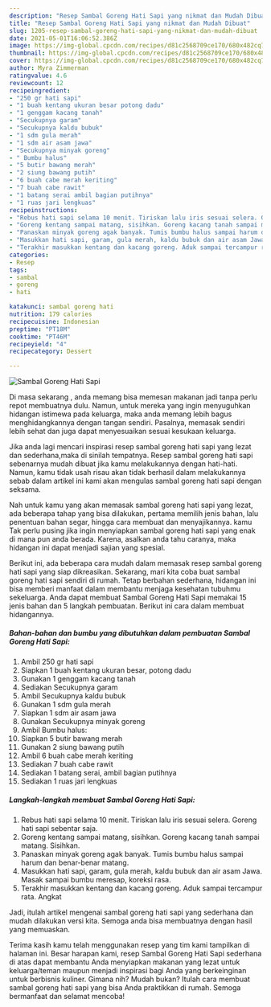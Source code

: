 ```yaml
---
description: "Resep Sambal Goreng Hati Sapi yang nikmat dan Mudah Dibuat"
title: "Resep Sambal Goreng Hati Sapi yang nikmat dan Mudah Dibuat"
slug: 1205-resep-sambal-goreng-hati-sapi-yang-nikmat-dan-mudah-dibuat
date: 2021-05-01T16:06:52.386Z
image: https://img-global.cpcdn.com/recipes/d81c2568709ce170/680x482cq70/sambal-goreng-hati-sapi-foto-resep-utama.jpg
thumbnail: https://img-global.cpcdn.com/recipes/d81c2568709ce170/680x482cq70/sambal-goreng-hati-sapi-foto-resep-utama.jpg
cover: https://img-global.cpcdn.com/recipes/d81c2568709ce170/680x482cq70/sambal-goreng-hati-sapi-foto-resep-utama.jpg
author: Myra Zimmerman
ratingvalue: 4.6
reviewcount: 12
recipeingredient:
- "250 gr hati sapi"
- "1 buah kentang ukuran besar potong dadu"
- "1 genggam kacang tanah"
- "Secukupnya garam"
- "Secukupnya kaldu bubuk"
- "1 sdm gula merah"
- "1 sdm air asam jawa"
- "Secukupnya minyak goreng"
- " Bumbu halus"
- "5 butir bawang merah"
- "2 siung bawang putih"
- "6 buah cabe merah keriting"
- "7 buah cabe rawit"
- "1 batang serai ambil bagian putihnya"
- "1 ruas jari lengkuas"
recipeinstructions:
- "Rebus hati sapi selama 10 menit. Tiriskan lalu iris sesuai selera. Goreng hati sapi sebentar saja."
- "Goreng kentang sampai matang, sisihkan. Goreng kacang tanah sampai matang. Sisihkan."
- "Panaskan minyak goreng agak banyak. Tumis bumbu halus sampai harum dan benar-benar matang."
- "Masukkan hati sapi, garam, gula merah, kaldu bubuk dan air asam Jawa. Masak sampai bumbu meresap, koreksi rasa."
- "Terakhir masukkan kentang dan kacang goreng. Aduk sampai tercampur rata. Angkat"
categories:
- Resep
tags:
- sambal
- goreng
- hati

katakunci: sambal goreng hati 
nutrition: 179 calories
recipecuisine: Indonesian
preptime: "PT18M"
cooktime: "PT46M"
recipeyield: "4"
recipecategory: Dessert

---
```



![Sambal Goreng Hati Sapi](https://img-global.cpcdn.com/recipes/d81c2568709ce170/680x482cq70/sambal-goreng-hati-sapi-foto-resep-utama.jpg)

Di masa  sekarang , anda memang bisa memesan makanan jadi tanpa perlu repot membuatnya dulu. Namun, untuk mereka yang ingin menyuguhkan hidangan istimewa pada keluarga, maka anda memang lebih bagus menghidangkannya dengan tangan sendiri. Pasalnya, memasak sendiri lebih sehat dan juga dapat menyesuaikan sesuai kesukaan keluarga.

Jika anda lagi mencari inspirasi resep sambal goreng hati sapi yang lezat dan sederhana,maka di sinilah tempatnya. Resep sambal goreng hati sapi  sebenarnya mudah dibuat jika kamu melakukannya dengan hati-hati. Namun, kamu tidak usah risau akan tidak berhasil dalam melakukannya 
sebab dalam artikel ini kami akan mengulas sambal goreng hati sapi dengan seksama.  



Nah untuk kamu yang akan memasak sambal goreng hati sapi yang lezat, ada beberapa tahap yang bisa dilakukan, pertama memilih jenis bahan, lalu penentuan bahan segar, hingga cara membuat dan menyajikannya. kamu Tak perlu pusing jika ingin menyiapkan sambal goreng hati sapi yang enak di mana pun anda berada. Karena, asalkan anda  tahu caranya, maka hidangan ini dapat menjadi sajian yang spesial.

Berikut ini, ada beberapa cara mudah dalam memasak resep sambal goreng hati sapi yang siap dikreasikan. Sekarang, mari kita coba buat sambal goreng hati sapi sendiri di rumah. Tetap berbahan sederhana, hidangan ini bisa memberi manfaat dalam membantu menjaga kesehatan tubuhmu sekeluarga. Anda dapat membuat Sambal Goreng Hati Sapi memakai 15 jenis bahan dan 5 langkah pembuatan. Berikut ini cara dalam membuat hidangannya.

<!--inarticleads1-->

##### Bahan-bahan dan bumbu yang dibutuhkan dalam pembuatan Sambal Goreng Hati Sapi:

1. Ambil 250 gr hati sapi
1. Siapkan 1 buah kentang ukuran besar, potong dadu
1. Gunakan 1 genggam kacang tanah
1. Sediakan Secukupnya garam
1. Ambil Secukupnya kaldu bubuk
1. Gunakan 1 sdm gula merah
1. Siapkan 1 sdm air asam jawa
1. Gunakan Secukupnya minyak goreng
1. Ambil  Bumbu halus:
1. Siapkan 5 butir bawang merah
1. Gunakan 2 siung bawang putih
1. Ambil 6 buah cabe merah keriting
1. Sediakan 7 buah cabe rawit
1. Sediakan 1 batang serai, ambil bagian putihnya
1. Sediakan 1 ruas jari lengkuas




<!--inarticleads2-->

##### Langkah-langkah membuat Sambal Goreng Hati Sapi:

1. Rebus hati sapi selama 10 menit. Tiriskan lalu iris sesuai selera. Goreng hati sapi sebentar saja.
1. Goreng kentang sampai matang, sisihkan. Goreng kacang tanah sampai matang. Sisihkan.
1. Panaskan minyak goreng agak banyak. Tumis bumbu halus sampai harum dan benar-benar matang.
1. Masukkan hati sapi, garam, gula merah, kaldu bubuk dan air asam Jawa. Masak sampai bumbu meresap, koreksi rasa.
1. Terakhir masukkan kentang dan kacang goreng. Aduk sampai tercampur rata. Angkat




Jadi, itulah artikel mengenai  sambal goreng hati sapi  yang sederhana dan mudah dilakukan versi kita. Semoga anda bisa membuatnya dengan hasil yang memuaskan. 

Terima kasih kamu telah menggunakan resep yang tim kami tampilkan di halaman ini. Besar harapan kami, resep  Sambal Goreng Hati Sapi sederhana di atas dapat membantu Anda menyiapkan makanan yang lezat untuk keluarga/teman maupun menjadi inspirasi bagi Anda yang berkeinginan untuk berbisnis kuliner. Gimana nih? Mudah bukan? Itulah cara membuat sambal goreng hati sapi yang bisa Anda praktikkan di rumah. Semoga bermanfaat dan selamat mencoba!

